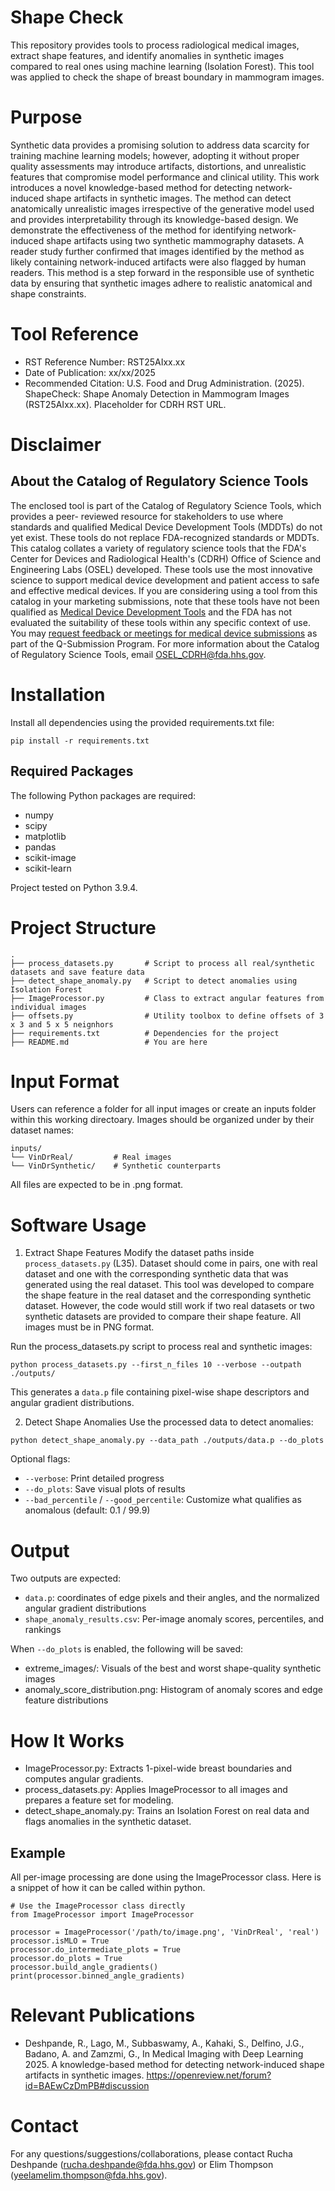 # Shape Check
This repository provides tools to process radiological medical images, extract shape features, and identify anomalies in synthetic images compared to real ones using machine learning (Isolation Forest). This tool was applied to check the shape of breast boundary in mammogram images.

# Purpose
Synthetic data provides a promising solution to address data scarcity for training machine learning models; however, adopting it without proper quality assessments may introduce artifacts, distortions, and unrealistic features that compromise model performance and clinical utility. This work introduces a novel knowledge-based method for detecting network-induced shape artifacts in synthetic images. The method can detect anatomically unrealistic images irrespective of the generative model used and provides interpretability through its knowledge-based design. We demonstrate the effectiveness of the method for identifying network-induced shape artifacts using two synthetic mammography datasets. A reader study further confirmed that images identified by the method as likely containing network-induced artifacts were also flagged by human readers. This method is a step forward in the responsible use of synthetic data by ensuring that synthetic images adhere to realistic anatomical and shape constraints.

# Tool Reference
* RST Reference Number: RST25AIxx.xx
* Date of Publication: xx/xx/2025
* Recommended Citation: U.S. Food and Drug Administration. (2025). ShapeCheck: Shape Anomaly Detection in Mammogram Images (RST25AIxx.xx). Placeholder for CDRH RST URL.

# Disclaimer
## About the Catalog of Regulatory Science Tools
The enclosed tool is part of the Catalog of Regulatory Science Tools, which provides a peer- reviewed resource for stakeholders to use where standards and qualified Medical Device Development Tools (MDDTs) do not yet exist. These tools do not replace FDA-recognized standards or MDDTs. This catalog collates a variety of regulatory science tools that the FDA's Center for Devices and Radiological Health's (CDRH) Office of Science and Engineering Labs (OSEL) developed. These tools use the most innovative science to support medical device development and patient access to safe and effective medical devices. If you are considering using a tool from this catalog in your marketing submissions, note that these tools have not been qualified as [Medical Device Development Tools](https://www.fda.gov/medical-devices/medical-device-development-tools-mddt) and the FDA has not evaluated the suitability of these tools within any specific context of use. You may [request feedback or meetings for medical device submissions](https://www.fda.gov/regulatory-information/search-fda-guidance-documents/requests-feedback-and-meetings-medical-device-submissions-q-submission-program) as part of the Q-Submission Program.
For more information about the Catalog of Regulatory Science Tools, email OSEL_CDRH@fda.hhs.gov.

# Installation
Install all dependencies using the provided requirements.txt file:
``` 
pip install -r requirements.txt
```

## Required Packages
The following Python packages are required:

* numpy
* scipy
* matplotlib
* pandas
* scikit-image
* scikit-learn

Project tested on Python 3.9.4.

# Project Structure
```
.
├── process_datasets.py       # Script to process all real/synthetic datasets and save feature data
├── detect_shape_anomaly.py   # Script to detect anomalies using Isolation Forest
├── ImageProcessor.py         # Class to extract angular features from individual images
├── offsets.py                # Utility toolbox to define offsets of 3 x 3 and 5 x 5 neignhors
├── requirements.txt          # Dependencies for the project
├── README.md                 # You are here
```

# Input Format
Users can reference a folder for all input images or create an inputs folder within this working directoary. Images should be organized under by their dataset names:

```
inputs/
└── VinDrReal/         # Real images
└── VinDrSynthetic/    # Synthetic counterparts
```

All files are expected to be in .png format.

# Software Usage

1. Extract Shape Features
Modify the dataset paths inside `process_datasets.py` (L35). Dataset should come in pairs, one with real dataset and one with the corresponding synthetic data that was generated using the real dataset. This tool was developed to compare the shape feature in the real dataset and the corresponding synthetic dataset. However, the code would still work if two real datasets or two synthetic datasets are provided to compare their shape feature. All images must be in PNG format.

Run the process_datasets.py script to process real and synthetic images:

```
python process_datasets.py --first_n_files 10 --verbose --outpath ./outputs/ 
```

This generates a `data.p` file containing pixel-wise shape descriptors and angular gradient distributions.

2. Detect Shape Anomalies
Use the processed data to detect anomalies:

```
python detect_shape_anomaly.py --data_path ./outputs/data.p --do_plots
```

Optional flags:
* `--verbose`: Print detailed progress
* `--do_plots`: Save visual plots of results
* `--bad_percentile` / `--good_percentile`: Customize what qualifies as anomalous (default: 0.1 / 99.9)

# Output
Two outputs are expected:
* `data.p`: coordinates of edge pixels and their angles, and the normalized angular gradient distributions
* `shape_anomaly_results.csv`: Per-image anomaly scores, percentiles, and rankings

When `--do_plots` is enabled, the following will be saved:
* extreme_images/: Visuals of the best and worst shape-quality synthetic images
* anomaly_score_distribution.png: Histogram of anomaly scores and edge feature distributions

# How It Works
* ImageProcessor.py: Extracts 1-pixel-wide breast boundaries and computes angular gradients.
* process_datasets.py: Applies ImageProcessor to all images and prepares a feature set for modeling.
* detect_shape_anomaly.py: Trains an Isolation Forest on real data and flags anomalies in the synthetic dataset.

## Example
All per-image processing are done using the ImageProcessor class. Here is a snippet of how it can be called within python.
~~~
# Use the ImageProcessor class directly
from ImageProcessor import ImageProcessor

processor = ImageProcessor('/path/to/image.png', 'VinDrReal', 'real')
processor.isMLO = True
processor.do_intermediate_plots = True
processor.do_plots = True 
processor.build_angle_gradients()
print(processor.binned_angle_gradients)
~~~

# Relevant Publications
* Deshpande, R., Lago, M., Subbaswamy, A., Kahaki, S., Delfino, J.G., Badano, A. and Zamzmi, G., In Medical Imaging with Deep Learning 2025. A knowledge-based method for detecting network-induced shape artifacts in synthetic images. https://openreview.net/forum?id=BAEwCzDmPB#discussion

# Contact
For any questions/suggestions/collaborations, please contact Rucha Deshpande (rucha.deshpande@fda.hhs.gov) or Elim Thompson (yeelamelim.thompson@fda.hhs.gov).
